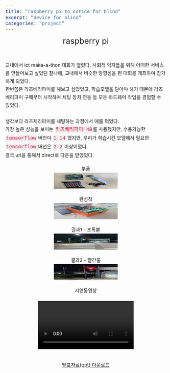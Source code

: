 ```yaml
---
title: "raspberry pi to notice for blind"
excerpt: "device for blind"
categories: "project"
---
```


<style>
code {
  font-family: Consolas,"courier new";
  color: crimson;
  background-color: #f1f1f1;
  padding: 2px;
  font-size: 105%;
}
video { 
  max-width: 80%; 
  display: block; 
  margin: 20px auto; 
}
    
</style>

<div style = "font-size: 25px; line-height: 25px;">
<center>raspberry pi</center><br><br>
</div>


<div style = "font-size: 15px; line-height: 25px;">
교내에서 ict make-a-thon 대회가 열렸다. 사회적 약자들을 위해 어떠한 서비스를 만들어보고 싶었던 찰나에, 교내에서 비슷한 방향성을 띈 대회를 개최하여 참가하게 되었다. <br>
한번쯤은 라즈베리파이를 해보고 싶었었고, 학습모델을 담아야 하기 때문에 라즈베리파이 구매부터 시작하여 세팅 장치 연동 등 모든 하드웨어 작업을 경험할 수 있었다. <br><br>
생각보다 라즈제리파이를 세팅하는 과정에서 애를 먹었다. <br>
가장 높은 성능을 보이는 <code>라즈베리파이 4B</code>를 사용했지만, 수용가능한 <code>tensorflow</code> 버전이 <code>1.14</code> 였지만, 우리가 학습시킨 모델에서 필요한 <code>tensorflow</code> 버전은 <code>2.2</code> 이상이었다. <br>
결국 url을 통해서 direct로 다운을 받았었다. <br> 
</div>

<br>
<div style = "font-size: 15px; line-height: 25px;">
<center>부품</center>
</div>
<center><img src = "\assets\images\장치.JPG"  border=0 width = "200" height = "50"></center><br>

<div style = "font-size: 15px; line-height: 25px;">
<center>완성작</center>
</div>
<center><img src = "\assets\images\device.JPG"  border=0 width = "200" height = "50"></center><br>

<div style = "font-size: 15px; line-height: 25px;">
<center>결과1 - 초록붙</center>
</div>
<center><img src = "\assets\images\bluelight.png"  border=0 width = "200" height = "50"></center><br>

<div style = "font-size: 15px; line-height: 25px;">
<center>결과2 - 빨간불</center>
</div>
<center><img src = "\assets\images\redlight.png"  border=0 width = "200" height = "50"></center><br>

<div style = "font-size: 15px; line-height: 25px;">
<center>시연동영상</center>
</div>
<video controls>
  <source src="\assets\videos\final_makertone.mp4" type="video/mp4">
  <strong>Your browser does not support the video tag.</strong>
</video>

<br>
<div style = "font-size: 15px; line-height: 25px;">
<center> <a href="/assets/ppt/makeathon.pptx">발표자료(ppt) 다운로드</a>  </center>
